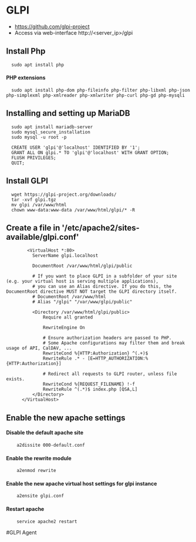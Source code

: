 # GLPI 

- https://github.com/glpi-project
- Access via web-interface http://<server_ip>/glpi

  
## Install Php
```
  sudo apt install php
```

#### PHP extensions
 
```
  sudo apt install php-dom php-fileinfo php-filter php-libxml php-json php-simplexml php-xmlreader php-xmlwriter php-curl php-gd php-mysqli
```
## Installing and setting up MariaDB

```
  sudo apt install mariadb-server
  sudo mysql_secure_installation
  sudo mysql -u root -p
```

```
  CREATE USER 'glpi'@'localhost' IDENTIFIED BY '1';
  GRANT ALL ON glpi.* TO 'glpi'@'localhost' WITH GRANT OPTION;
  FLUSH PRIVILEGES;
  QUIT;
```

## Install GLPI
```
  wget https://glpi-project.org/downloads/
  tar -xvf glpi.tgz
  mv glpi /var/www/html
  chown www-data:www-data /var/www/html/glpi/* -R
```


  ## Create a file in '/etc/apache2/sites-available/glpi.conf'
```
        <VirtualHost *:80>
          ServerName glpi.localhost
      
          DocumentRoot /var/www/html/glpi/public
      
          # If you want to place GLPI in a subfolder of your site (e.g. your virtual host is serving multiple applications),
          # you can use an Alias directive. If you do this, the DocumentRoot directive MUST NOT target the GLPI directory itself.
          # DocumentRoot /var/www/html
          # Alias "/glpi" "/var/www/glpi/public"
      
          <Directory /var/www/html/glpi/public>
              Require all granted
      
              RewriteEngine On
      
              # Ensure authorization headers are passed to PHP.
              # Some Apache configurations may filter them and break usage of API, CalDAV, ...
              RewriteCond %{HTTP:Authorization} ^(.+)$
              RewriteRule .* - [E=HTTP_AUTHORIZATION:%{HTTP:Authorization}]
      
              # Redirect all requests to GLPI router, unless file exists.
              RewriteCond %{REQUEST_FILENAME} !-f
              RewriteRule ^(.*)$ index.php [QSA,L]
          </Directory>
      </VirtualHost>
```
## Enable the new apache settings

#### Disable the default apache site
```
    a2dissite 000-default.conf  
```
#### Enable the rewrite module
```
    a2enmod rewrite             
```
#### Enable the new apache virtual host settings for glpi instance
```
    a2ensite glpi.conf         
```
#### Restart apache
```
    service apache2 restart
```


#GLPI Agent

